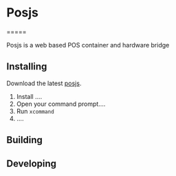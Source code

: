 # Posjs
=====

Posjs is a web based POS container and hardware bridge

## Installing

Download the latest [posjs](https://github.com/Zimtronic/posjs).

1. Install ....
2. Open your command prompt....
3. Run `xcommand`
4. ....

## Building

## Developing

